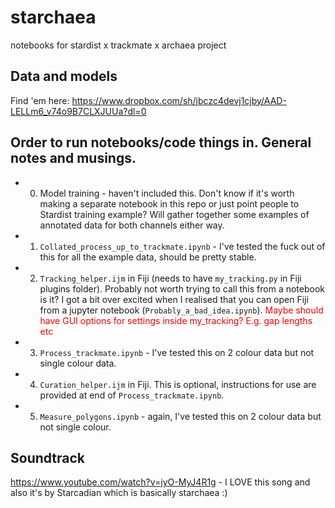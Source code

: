 # starchaea
notebooks for stardist x trackmate x archaea project

## Data and models
Find 'em here: https://www.dropbox.com/sh/jbczc4devj1cjby/AAD-LELLm6_v74o9B7CLXJUUa?dl=0

## Order to run notebooks/code things in. General notes and musings.
* 0. Model training - haven't included this. Don't know if it's worth making a separate notebook in this repo or just point people to Stardist training example? Will gather together some examples of annotated data for both channels either way.

* 1. `Collated_process_up_to_trackmate.ipynb` - I've tested the fuck out of this for all the example data, should be pretty stable.

* 2. `Tracking_helper.ijm` in Fiji (needs to have `my_tracking.py` in Fiji plugins folder). Probably not worth trying to call this from a notebook is it? I got a bit over excited when I realised that you can open Fiji from a jupyter notebook (`Probably_a_bad_idea.ipynb`). <font color=red> Maybe should have GUI options for settings inside my_tracking? E.g. gap lengths etc </font>

* 3. `Process_trackmate.ipynb` - I've tested this on 2 colour data but not single colour data.

* 4. `Curation_helper.ijm` in Fiji. This is optional, instructions for use are provided at end of `Process_trackmate.ipynb`.

* 5. `Measure_polygons.ipynb` - again, I've tested this on 2 colour data but not single colour.

## Soundtrack
https://www.youtube.com/watch?v=jyO-MyJ4R1g - I LOVE this song and also it's by Starcadian which is basically starchaea :)

